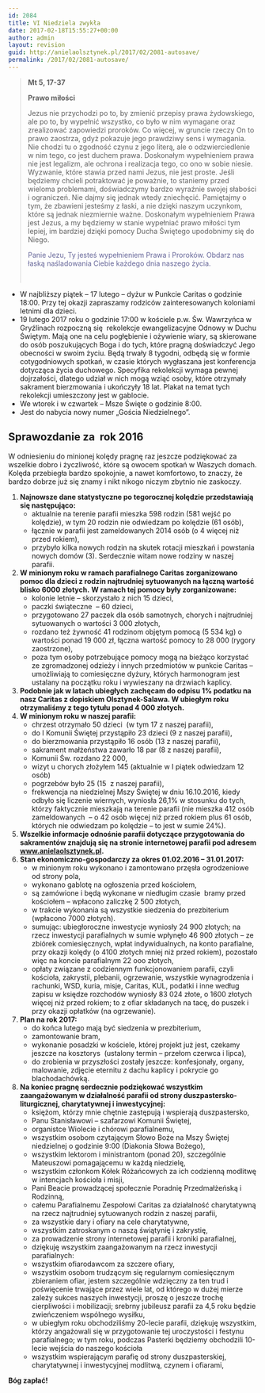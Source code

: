 ```yaml
---
id: 2084
title: VI Niedziela zwykła
date: 2017-02-18T15:55:27+00:00
author: admin
layout: revision
guid: http://anielaolsztynek.pl/2017/02/2081-autosave/
permalink: /2017/02/2081-autosave/
---
```

> **Mt 5, 17-37**
> 
> **Prawo miłości**
> 
> Jezus nie przychodzi po to, by zmienić przepisy prawa żydowskiego, ale po to, by wypełnić wszystko, co było w nim wymagane oraz zrealizować zapowiedzi proroków. Co więcej, w gruncie rzeczy On to prawo zaostrza, gdyż pokazuje jego prawdziwy sens i wymagania. Nie chodzi tu o zgodność czynu z jego literą, ale o odzwierciedlenie w nim tego, co jest duchem prawa. Doskonałym wypełnieniem prawa nie jest legalizm, ale ochrona i realizacja tego, co ono w sobie niesie. Wyzwanie, które stawia przed nami Jezus, nie jest proste. Jeśli będziemy chcieli potraktować je poważnie, to staniemy przed wieloma problemami, doświadczymy bardzo wyraźnie swojej słabości i ograniczeń. Nie dajmy się jednak wtedy zniechęcić. Pamiętajmy o tym, że zbawieni jesteśmy z łaski, a nie dzięki naszym uczynkom, które są jednak niezmiernie ważne. Doskonałym wypełnieniem Prawa jest Jezus, a my będziemy w stanie wypełniać prawo miłości tym lepiej, im bardziej dzięki pomocy Ducha Świętego upodobnimy się do Niego.
> 
> <span style="color: #666699;">Panie Jezu, Ty jesteś wypełnieniem Prawa i Proroków. Obdarz nas łaską naśladowania Ciebie każdego dnia naszego życia. </span>
> 
> <span style="color: #666699;"><br /> </span>

  * W najbliższy piątek &#8211; 17 lutego &#8211; dyżur w Punkcie Caritas o godzinie 18:00. Przy tej okazji zapraszamy rodziców zainteresowanych koloniami letnimi dla dzieci.
  * 19 lutego 2017 roku o godzinie 17:00 w kościele p.w. Św. Wawrzyńca w Gryźlinach rozpoczną się  rekolekcje ewangelizacyjne Odnowy w Duchu Świętym. Mają one na celu pogłębienie i ożywienie wiary, są skierowane do osób poszukujących Boga i do tych, które pragną doświadczyć Jego obecności w swoim życiu. Będą trwały 8 tygodni, odbędą się w formie cotygodniowych spotkań, w czasie których wygłaszana jest konferencja dotycząca życia duchowego. Specyfika rekolekcji wymaga pewnej dojrzałości, dlatego udział w nich mogą wziąć osoby, które otrzymały sakrament bierzmowania i ukończyły 18 lat. Plakat na temat tych rekolekcji umieszczony jest w gablocie.
  * We wtorek i w czwartek – Msze Święte o godzinie 8:00.
  * Jest do nabycia nowy numer „Gościa Niedzielnego”.

## **Sprawozdanie za  rok 2016**

W odniesieniu do minionej kolędy pragnę raz jeszcze podziękować za wszelkie dobro i życzliwość, które są owocem spotkań w Waszych domach. Kolęda przebiegła bardzo spokojnie, a nawet komfortowo, to znaczy, że bardzo dobrze już się znamy i nikt nikogo niczym zbytnio nie zaskoczy.

  1. **Najnowsze dane statystyczne po tegorocznej kolędzie przedstawiają się następująco:** 
      * aktualnie na terenie parafii mieszka 598 rodzin (581 wejść po kolędzie), w tym 20 rodzin nie odwiedzam po kolędzie (61 osób),
      * łącznie w parafii jest zameldowanych 2014 osób (o 4 więcej niż przed rokiem),
      * przybyło kilka nowych rodzin na skutek rotacji mieszkań i powstania nowych domów (3). Serdecznie witam nowe rodziny w naszej parafii.
  2. **W minionym roku w ramach parafialnego Caritas zorganizowano pomoc dla dzieci z rodzin najtrudniej sytuowanych na łączną wartość blisko 6000 złotych.** **W ramach tej pomocy były zorganizowane:** 
      * kolonie letnie – skorzystało z nich 15 dzieci,
      * paczki świąteczne  &#8211; 60 dzieci,
      * przygotowano 27 paczek dla osób samotnych, chorych i najtrudniej sytuowanych o wartości 3 000 złotych,
      * rozdano też żywność 41 rodzinom objętym pomocą (5 534 kg) o wartości ponad 19 000 zł, łączna wartość pomocy to 28 000 (rygory zaostrzone),
      * poza tym osoby potrzebujące pomocy mogą na bieżąco korzystać ze zgromadzonej odzieży i innych przedmiotów w punkcie Caritas – umożliwiają to comiesięczne dyżury, których harmonogram jest ustalany na początku roku i wywieszany na drzwiach kaplicy.
  3. **Podobnie jak w latach ubiegłych zachęcam do odpisu 1% podatku na nasz Caritas z dopiskiem Olsztynek-Salawa. W ubiegłym roku otrzymaliśmy z tego tytułu ponad 4 000 złotych.**
  4. **W minionym roku w naszej parafii:** 
      * chrzest otrzymało 50 dzieci  (w tym 17 z naszej parafii),
      * do I Komunii Świętej przystąpiło 23 dzieci (9 z naszej parafii),
      * do bierzmowania przystąpiło 16 osób (13 z naszej parafii),
      * sakrament małżeństwa zawarło 18 par (8 z naszej parafii),
      * Komunii Św. rozdano 22 000,
      * wizyt u chorych złożyłem 145 (aktualnie w I piątek odwiedzam 12 osób)
      * pogrzebów było 25 (15  z naszej parafii),
      * frekwencja na niedzielnej Mszy Świętej w dniu 16.10.2016, kiedy odbyło się liczenie wiernych, wyniosła 26,1% w stosunku do tych, którzy faktycznie mieszkają na terenie parafii (nie mieszka 412 osób zameldowanych  &#8211; o 42 osób więcej niż przed rokiem plus 61 osób, których nie odwiedzam po kolędzie &#8211; to jest w sumie 24%).
  5. **Wszelkie informacje odnośnie parafii dotyczące przygotowania do sakramentów znajdują się na stronie internetowej parafii pod adresem www.anielaolsztynek.pl.**
  6. **Stan ekonomiczno-gospodarczy za okres 01.02.2016 – 31.01.2017:** 
      * w minionym roku wykonano i zamontowano przęsła ogrodzeniowe od strony pola,
      * wykonano gablotę na ogłoszenia przed kościołem,
      * są zamówione i będą wykonane w niedługim czasie  bramy przed kościołem &#8211; wpłacono zaliczkę 2 500 złotych,
      * w trakcie wykonania są wszystkie siedzenia do prezbiterium (wpłacono 7000 złotych).
      * sumując: ubiegłoroczne inwestycje wyniosły 24 900 złotych; na rzecz inwestycji parafialnych w sumie wpłynęło 46 900 złotych &#8211; ze zbiórek comiesięcznych, wpłat indywidualnych, na konto parafialne, przy okazji kolędy (o 4100 złotych mniej niż przed rokiem), pozostało więc na koncie parafialnym 22 ooo złotych,
      * opłaty związane z codziennym funkcjonowaniem parafii, czyli kościoła, zakrystii, plebanii, ogrzewanie, wszystkie wynagrodzenia i rachunki, WSD, kuria, misje, Caritas, KUL, podatki i inne według zapisu w księdze rozchodów wyniosły 83 024 złote, o 1600 złotych więcej niż przed rokiem; to z ofiar składanych na tacę, do puszek i przy okazji opłatków (na ogrzewanie).
  7. **Plan na rok 2017:** 
      * do końca lutego mają być siedzenia w prezbiterium,
      * zamontowanie bram,
      * wykonanie posadzki w kościele, której projekt już jest, czekamy jeszcze na kosztorys  (ustalony termin &#8211; przełom czerwca i lipca),
      * do zrobienia w przyszłości zostały jeszcze: konfesjonały, organy, malowanie, zdjęcie eternitu z dachu kaplicy i pokrycie go blachodachówką.
  8. **Na koniec pragnę serdecznie podziękować wszystkim zaangażowanym w działalność parafii od strony duszpastersko-liturgicznej, charytatywnej i inwestycyjnej:** 
      * księżom, którzy mnie chętnie zastępują i wspierają duszpastersko,
      * Panu Stanisławowi – szafarzowi Komunii Świętej,
      * organistce Wiolecie i chórowi parafialnemu,
      * wszystkim osobom czytającym Słowo Boże na Mszy Świętej niedzielnej o godzinie 9:00 (Diakonia Słowa Bożego),
      * wszystkim lektorom i ministrantom (ponad 20), szczególnie Mateuszowi pomagającemu w każdą niedzielę,
      * wszystkim członkom Kółek Różańcowych za ich codzienną modlitwę w intencjach kościoła i misji,
      * Pani Beacie prowadzącej społecznie Poradnię Przedmałżeńską i Rodzinną,
      * całemu Parafialnemu Zespołowi Caritas za działalność charytatywną na rzecz najtrudniej sytuowanych rodzin z naszej parafii,
      * za wszystkie dary i ofiary na cele charytatywne,
      * wszystkim zatroskanym o naszą świątynię i zakrystię,
      * za prowadzenie strony internetowej parafii i kroniki parafialnej,
      * dziękuję wszystkim zaangażowanym na rzecz inwestycji parafialnych:
      * wszystkim ofiarodawcom za szczere ofiary,
      * wszystkim osobom trudzącym się regularnym comiesięcznym zbieraniem ofiar, jestem szczególnie wdzięczny za ten trud i poświęcenie trwające przez wiele lat, od którego w dużej mierze zależy sukces naszych inwestycji, proszę o jeszcze trochę cierpliwości i mobilizacji; srebrny jubileusz parafii za 4,5 roku będzie zwieńczeniem wspólnego wysiłku,
      * w ubiegłym roku obchodziliśmy 20-lecie parafii, dziękuję wszystkim, którzy angażowali się w przygotowanie tej uroczystości i festynu parafialnego; w tym roku, podczas Pasterki będziemy obchodzili 10-lecie wejścia do naszego kościoła
      * wszystkim wspierającym parafię od strony duszpasterskiej, charytatywnej i inwestycyjnej modlitwą, czynem i ofiarami,

**Bóg zapłać!**
